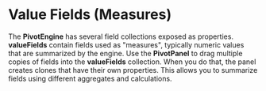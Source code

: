 Value Fields (Measures)
=======================

The **PivotEngine** has several field collections exposed as properties. **valueFields** contain fields used as "measures", typically numeric values that are summarized by the engine. Use the **PivotPanel**  to drag multiple copies of fields into the **valueFields** collection. When you do that, the panel creates clones that have their own properties. This allows you to summarize fields using different aggregates and calculations. 
